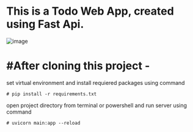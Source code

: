 # This is a Todo Web App, created using Fast Api.

![image](https://user-images.githubusercontent.com/52817046/203592164-bae0e479-0b68-4e1d-9089-534b5bd425c3.png)



# #After cloning this project -

  set virtual environment and install requiered packages using command
  
    # pip install -r requirements.txt
  open project directory from terminal or powershell and run server using command
  
    # uvicorn main:app --reload
